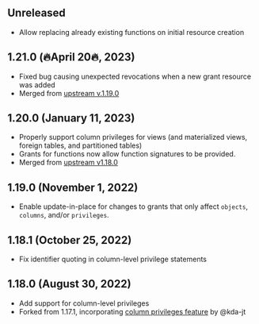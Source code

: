 ## Unreleased
* Allow replacing already existing functions on initial resource creation

## 1.21.0 (🔥April 20🔥, 2023)

* Fixed bug causing unexpected revocations when a new grant resource was added
* Merged from [upstream v.1.19.0](https://github.com/cyrilgdn/terraform-provider-postgresql/commit/cb85b9f45ee77b761d8ce08fd74f65350e152256)

## 1.20.0 (January 11, 2023)

* Properly support column privileges for views (and materialized views, foreign tables, and partitioned tables)
* Grants for functions now allow function signatures to be provided.
* Merged from [upstream v1.18.0](https://github.com/cyrilgdn/terraform-provider-postgresql/commit/83f06753691b48f7caea7616e6fd443a085761a0)

## 1.19.0 (November 1, 2022)

* Enable update-in-place for changes to grants that only affect `objects`, `columns`, and/or `privileges`.

## 1.18.1 (October 25, 2022)

* Fix identifier quoting in column-level privilege statements

## 1.18.0 (August 30, 2022)

* Add support for column-level privileges
* Forked from 1.17.1, incorporating [column privileges feature](https://github.com/kda-jt/terraform-provider-postgresql/tree/feat-add-column-level-management) by @kda-jt
